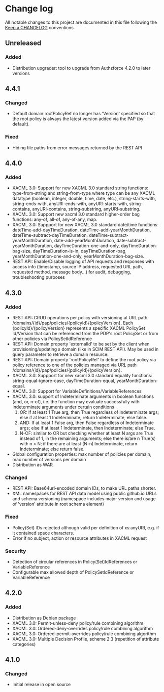 # Change log
All notable changes to this project are documented in this file following the [Keep a CHANGELOG](http://keepachangelog.com) conventions. 

## Unreleased
### Added
- Distribution upgrader: tool to upgrade from Authzforce 4.2.0 to later versions

## 4.4.1
### Changed
- Default domain rootPolicyRef no longer has 'Version' specified so that the root policy is always the latest version added via the PAP (by default).

### Fixed
- Hiding file paths from error messages returned by the REST API  


## 4.4.0
### Added
- XACML 3.0: Support for new XACML 3.0 standard string functions: type-from-string and string-from-type where type can be any XACML datatype (boolean, integer, double, time, date, etc.), string-starts-with, string-ends-with, anyURI-ends-with, anyURI-starts-with, string-contains, anyURI-contains, string-substring, anyURI-substring. 
- XACML 3.0: Support new xacml 3.0 standard higher-order bag functions: any-of, all-of, any-of-any, map.
- XACML 3.0: Suppport for new XACML 3.0 standard date/time functions: dateTime-add-dayTimeDuration, dateTime-add-yearMonthDuration, dateTime-subtract-dayTimeDuration, dateTime-subtract-yearMonthDuration, date-add-yearMonthDuration, date-subtract-yearMonthDuration, dayTimeDuration-one-and-only, dayTimeDuration-bag-size, dayTimeDuration-is-in, dayTimeDuration-bag, yearMonthDuration-one-and-only, yearMonthDuration-bag-size.
- REST API: Enable/Disable logging of API requests and responses with access info (timestamp, source IP address, requested URL path, requested method, message body...) for audit, debugging, troubleshooting purposes 


## 4.3.0
### Added
- REST API: CRUD operations per policy with versioning at URL path /domains/{id}/pap/policies/{policyId}/{policyVersion}. Each {policyId}/{policyVersion} represents a specific XACML PolicySet Id/Version that can be referenced from the PDP's root PolicySet or from other policies via PolicySetIdReference 
- REST API: Domain property 'externalId' to be set by the client when provisioning/updating a domain (like in SCIM REST API). May be used in query parameter to retrieve a domain resource.
- REST API: Domain property 'rootPolicyRef' to define the root policy via policy reference to one of the policies managed via URL path /domains/{id}/pap/policies/{policyId}/{policyVersion}.
- XACML 3.0: Suppport for new xacml 3.0 standard equality functions: string-equal-ignore-case, dayTimeDuration-equal, yearMonthDuration-equal.
- XACML 3.0: Support for VariableDefinitions/VariableReferences
- XACML 3.0: support of Indeterminate arguments in boolean functions (and, or, n-of), i.e. the function may evaluate successfully with Indeterminate arguments under certain conditions
  1. OR: If at least 1 True arg, then True regardless of Indeterminate args; else if at least 1 Indeterminate, return Indeterminate; else false.
  1. AND: If at least 1 False arg, then False regardless of Indeterminate args; else if at least 1 Indeterminate, then Indeterminate; else True.
  1. N-OF: similar to OR but checking whether at least N args are True instead of 1, in the remaining arguments; else there is/are n True(s) with n < N; if there are at least (N-n) Indeterminate, return Indeterminate; else return false.
- Global configuration properties: max number of policies per domain, max number of versions per domain
- Distribution as WAR

### Changed
- REST API: Base64url-encoded domain IDs, to make URL paths shorter.
- XML namespaces for REST API data model using public github.io URLs and schema versioning (namespace includes major version and usage of 'version' attribute in root schema element)

### Fixed
- Policy(Set) IDs rejected although valid per definition of xs:anyURI, e.g. if it contained space characters.
- Error if no subject, action or resource attributes in XACML request

### Security
- Detection of circular references in Policy(Set)IdReferences or VariableReference
- Configurable max allowed depth of PolicySetIdReference or VariableReference

## 4.2.0
### Added
- Distribution as Debian package
- XACML 3.0: Permit-unless-deny policy/rule combining algorithm
- XACML 3.0: Ordered-deny-overrides policy/rule combining algorithm
- XACML 3.0: Ordered-permit-overrides policy/rule combining algorithm
- XACML 3.0: Multiple Decision Profile, scheme 2.3 (repetition of attribute categories)

## 4.1.0
### Changed
- Initial release in open source
